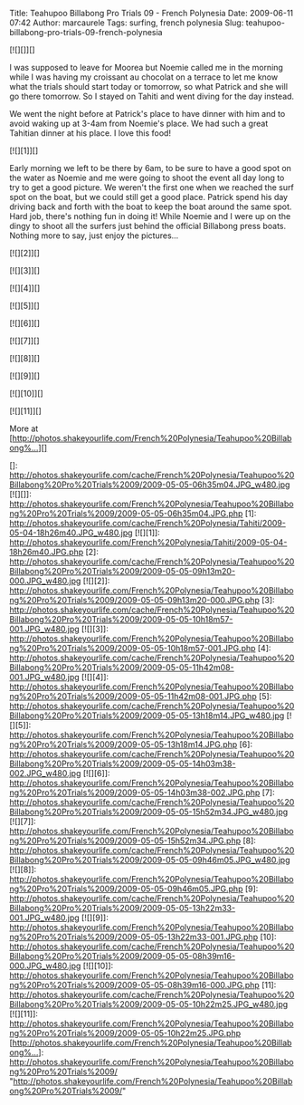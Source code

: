 Title: Teahupoo Billabong Pro Trials 09 - French Polynesia
Date: 2009-06-11 07:42
Author: marcaurele
Tags: surfing, french polynesia
Slug: teahupoo-billabong-pro-trials-09-french-polynesia

[![][]][]  

I was supposed to leave for Moorea but Noemie called me in the morning
while I was having my croissant au chocolat on a terrace to let me know
what the trials should start today or tomorrow, so what Patrick and she
will go there tomorrow. So I stayed on Tahiti and went diving for the
day instead.

We went the night before at Patrick's place to have dinner with him and
to avoid waking up at 3-4am from Noemie's place. We had such a great
Tahitian dinner at his place. I love this food!  

[![][1]][]

Early morning we left to be there by 6am, to be sure to have a good spot
on the water as Noemie and me were going to shoot the event all day long
to try to get a good picture. We weren't the first one when we reached
the surf spot on the boat, but we could still get a good place. Patrick
spend his day driving back and forth with the boat to keep the boat
around the same spot. Hard job, there's nothing fun in doing it! While
Noemie and I were up on the dingy to shoot all the surfers just behind
the official Billabong press boats. Nothing more to say, just enjoy the
pictures...

[![][2]][]

[![][3]][]

[![][4]][]

[![][5]][]

[![][6]][]

[![][7]][]

[![][8]][]

[![][9]][]

[![][10]][]

[![][11]][]

More at
[http://photos.shakeyourlife.com/French%20Polynesia/Teahupoo%20Billabong%...][]

  []: http://photos.shakeyourlife.com/cache/French%20Polynesia/Teahupoo%20Billabong%20Pro%20Trials%2009/2009-05-05-06h35m04.JPG_w480.jpg
  [![][]]: http://photos.shakeyourlife.com/French%20Polynesia/Teahupoo%20Billabong%20Pro%20Trials%2009/2009-05-05-06h35m04.JPG.php
  [1]: http://photos.shakeyourlife.com/cache/French%20Polynesia/Tahiti/2009-05-04-18h26m40.JPG_w480.jpg
  [![][1]]: http://photos.shakeyourlife.com/French%20Polynesia/Tahiti/2009-05-04-18h26m40.JPG.php
  [2]: http://photos.shakeyourlife.com/cache/French%20Polynesia/Teahupoo%20Billabong%20Pro%20Trials%2009/2009-05-05-09h13m20-000.JPG_w480.jpg
  [![][2]]: http://photos.shakeyourlife.com/French%20Polynesia/Teahupoo%20Billabong%20Pro%20Trials%2009/2009-05-05-09h13m20-000.JPG.php
  [3]: http://photos.shakeyourlife.com/cache/French%20Polynesia/Teahupoo%20Billabong%20Pro%20Trials%2009/2009-05-05-10h18m57-001.JPG_w480.jpg
  [![][3]]: http://photos.shakeyourlife.com/French%20Polynesia/Teahupoo%20Billabong%20Pro%20Trials%2009/2009-05-05-10h18m57-001.JPG.php
  [4]: http://photos.shakeyourlife.com/cache/French%20Polynesia/Teahupoo%20Billabong%20Pro%20Trials%2009/2009-05-05-11h42m08-001.JPG_w480.jpg
  [![][4]]: http://photos.shakeyourlife.com/French%20Polynesia/Teahupoo%20Billabong%20Pro%20Trials%2009/2009-05-05-11h42m08-001.JPG.php
  [5]: http://photos.shakeyourlife.com/cache/French%20Polynesia/Teahupoo%20Billabong%20Pro%20Trials%2009/2009-05-05-13h18m14.JPG_w480.jpg
  [![][5]]: http://photos.shakeyourlife.com/French%20Polynesia/Teahupoo%20Billabong%20Pro%20Trials%2009/2009-05-05-13h18m14.JPG.php
  [6]: http://photos.shakeyourlife.com/cache/French%20Polynesia/Teahupoo%20Billabong%20Pro%20Trials%2009/2009-05-05-14h03m38-002.JPG_w480.jpg
  [![][6]]: http://photos.shakeyourlife.com/French%20Polynesia/Teahupoo%20Billabong%20Pro%20Trials%2009/2009-05-05-14h03m38-002.JPG.php
  [7]: http://photos.shakeyourlife.com/cache/French%20Polynesia/Teahupoo%20Billabong%20Pro%20Trials%2009/2009-05-05-15h52m34.JPG_w480.jpg
  [![][7]]: http://photos.shakeyourlife.com/French%20Polynesia/Teahupoo%20Billabong%20Pro%20Trials%2009/2009-05-05-15h52m34.JPG.php
  [8]: http://photos.shakeyourlife.com/cache/French%20Polynesia/Teahupoo%20Billabong%20Pro%20Trials%2009/2009-05-05-09h46m05.JPG_w480.jpg
  [![][8]]: http://photos.shakeyourlife.com/French%20Polynesia/Teahupoo%20Billabong%20Pro%20Trials%2009/2009-05-05-09h46m05.JPG.php
  [9]: http://photos.shakeyourlife.com/cache/French%20Polynesia/Teahupoo%20Billabong%20Pro%20Trials%2009/2009-05-05-13h22m33-001.JPG_w480.jpg
  [![][9]]: http://photos.shakeyourlife.com/French%20Polynesia/Teahupoo%20Billabong%20Pro%20Trials%2009/2009-05-05-13h22m33-001.JPG.php
  [10]: http://photos.shakeyourlife.com/cache/French%20Polynesia/Teahupoo%20Billabong%20Pro%20Trials%2009/2009-05-05-08h39m16-000.JPG_w480.jpg
  [![][10]]: http://photos.shakeyourlife.com/French%20Polynesia/Teahupoo%20Billabong%20Pro%20Trials%2009/2009-05-05-08h39m16-000.JPG.php
  [11]: http://photos.shakeyourlife.com/cache/French%20Polynesia/Teahupoo%20Billabong%20Pro%20Trials%2009/2009-05-05-10h22m25.JPG_w480.jpg
  [![][11]]: http://photos.shakeyourlife.com/French%20Polynesia/Teahupoo%20Billabong%20Pro%20Trials%2009/2009-05-05-10h22m25.JPG.php
  [http://photos.shakeyourlife.com/French%20Polynesia/Teahupoo%20Billabong%...]:
    http://photos.shakeyourlife.com/French%20Polynesia/Teahupoo%20Billabong%20Pro%20Trials%2009/
    "http://photos.shakeyourlife.com/French%20Polynesia/Teahupoo%20Billabong%20Pro%20Trials%2009/"
